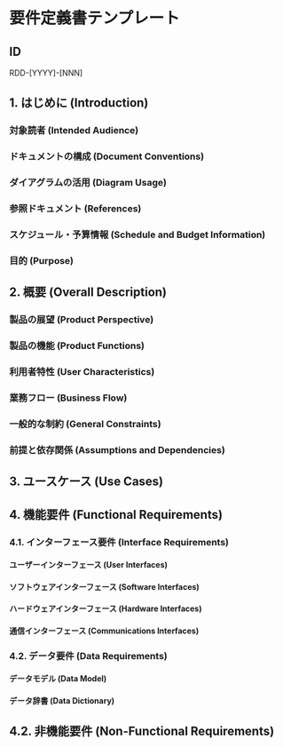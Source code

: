 # 要件定義書テンプレート

## ID

RDD-[YYYY]-[NNN]

## 1. はじめに (Introduction)

### 対象読者 (Intended Audience)

<!-- このドキュメントの対象読者（例：開発者、テスター、プロジェクトマネージャー、ビジネスアナリスト、顧客など）を記述します。
     各読者がこのドキュメントから何を得るべきか、どのような知識レベルを前提としているかを明確にします。 -->

### ドキュメントの構成 (Document Conventions)

<!-- このドキュメントで使用される表記規則、用語、略語、図の凡例などを記述します。
     必要に応じて、参照すべき用語集やスタイルガイドへのリンクを含めます。 -->

### ダイアグラムの活用 (Diagram Usage)

<!-- 読者の理解を促進するため、Mermaid記法を用いたダイアグラムを**必須**とします。ダイアグラムは、複雑な概念やプロセスを視覚的に表現し、テキストだけでは伝わりにくい情報を補完する役割を果たします。Mermaid記法など、プロジェクトで定められた記法を使用してください。 -->

### 参照ドキュメント (References)

<!-- このドキュメントの作成にあたり参照した、または関連する他のドキュメント（例：ビジネス要件定義書、システム設計書、関連標準、規制要件など）をリストします。
     各参照ドキュメントのタイトル、バージョン、日付、および入手先を記載します。 -->

### スケジュール・予算情報 (Schedule and Budget Information)

<!-- このプロジェクトの全体的なスケジュールと予算に関する概要情報（例：フェーズごとの期間、主要なマイルストーン、予算の概要など）を記述します。
     詳細な情報は別途管理されることを明記し、ここでは要件定義のコンテキストで関連する情報に限定します。 -->

### 目的 (Purpose)

<!-- ここに、この要件定義書が作成されるプロジェクトやシステムの目的、達成すべき目標を具体的に記述します。
    - プロジェクトの背景と動機
    - 解決すべき課題やビジネスニーズ
    - システム導入によって得られる期待効果や価値
    - ターゲットとするユーザーやビジネスプロセス
    - プロジェクトのスコープ（対象範囲）の概要
    などを明確に記載してください。 -->

## 2. 概要 (Overall Description)

### 製品の展望 (Product Perspective)

<!-- このシステムが、より大きなシステムの一部であるか、独立した製品であるかを記述します。
     もしより大きなシステムの一部であるならば、そのシステムとの関係性、インターフェース、依存関係などを明確にします。
     既存システムとの連携や、新規開発の場合はその位置づけを説明します。 -->

### 製品の機能 (Product Functions)

<!-- システムが提供する主要な機能の概要を、高レベルで記述します。
     詳細な機能要件は後続のセクションで記述するため、ここでは機能のカテゴリ分けや主要な機能群のリストに留めます。
     システムの全体像を把握できるように、機能間の関連性や優先順位についても触れることができます。 -->

### 利用者特性 (User Characteristics)

<!-- システムを利用する様々なユーザーの特性を記述します。
     例：ユーザーの役割、スキルレベル、経験、利用頻度、身体的特性など。
     ユーザーのニーズや行動パターンを理解することで、より適切なシステム設計に繋がります。
     ※詳細は `actor_template.md` を参照し、以下にアクターをリストしてください。
     例:
     - ACT-001 (顧客)
     - ACT-002 (管理者) -->

### 業務フロー (Business Flow)

<!-- システムがサポートする主要な業務プロセスやワークフローを記述します。
     業務の開始から終了までの流れ、関係するアクター、システムとのインタラクションなどを明確にします。
     業務フロー図（Mermaid記法など）を用いて視覚的に表現することを推奨します。これにより、複雑な業務プロセスも直感的に理解しやすくなります。
     ※詳細は `business_flow_template.md`
       を参照し、以下に業務フローをリストしてください。
     例:
     - BF-001 (商品購入フロー)
     - BF-002 (在庫管理フロー) -->

### 一般的な制約 (General Constraints)

<!-- システムの設計や実装に影響を与える可能性のある一般的な制約事項を記述します。
     例：規制要件、標準規格、ハードウェアの制約、ソフトウェアの制約、運用上の制約、セキュリティポリシー、パフォーマンス要件の概要など。
     これらの制約がシステムにどのような影響を与えるかを明確にします。 -->

### 前提と依存関係 (Assumptions and Dependencies)

<!-- この要件定義書が作成される上での前提条件と、プロジェクトの成功に影響を与える可能性のある依存関係を記述します。
     前提条件の例：特定の技術の利用、既存システムの安定稼働、特定の外部サービスの利用可能性など。
     依存関係の例：他チームからの成果物の提供、特定の法改正の有無など。
     これらの前提や依存関係が満たされない場合のリスクについても言及します。 -->

## 3. ユースケース (Use Cases)

<!-- システムの主要なユースケースをリストし、それぞれのユースケースがどのような機能を提供し、誰が利用するのかを明確にします。
     各ユースケースには、ID、名称、概要、アクター、事前条件、事後条件、基本的な流れ、代替の流れなどを記述します。
     ユースケース図（Mermaid記法など）を用いて視覚的に表現することを推奨します。これにより、システムとユーザーのインタラクションを明確に示し、理解を深めることができます。
     ※詳細は `use_case_template.md`
       を参照し、以下にユースケースをリストしてください。
     例:
     - UC-001 (商品を購入する)
     - UC-002 (パスワードをリセットする) -->

## 4. 機能要件 (Functional Requirements)

<!-- システムが提供すべき具体的な機能要件を詳細に記述します。
     各機能要件は、一意のIDを持ち、明確で、検証可能であり、曖昧さがないように記述します。
     機能要件は、ユーザーがシステムに何を期待するかを明確にするものです。
     機能フロー図やデータフロー図（Mermaid記法など）を用いて視覚的に表現することを推奨します。これにより、機能の内部動作やデータ連携を明確にし、理解を深めることができます。
     ※詳細は `functional_requirement_template.md`
       を参照し、以下に機能をリストしてください。
     例:
     - FR-001 (ユーザー登録機能)
     - FR-002 (商品検索機能) -->

### 4.1. インターフェース要件 (Interface Requirements)

#### ユーザーインターフェース (User Interfaces)

<!-- システムのユーザーインターフェースに関する要件を記述します。
     例：画面レイアウト、ナビゲーション、入力検証、エラーメッセージ、アクセシビリティなど。
     ユーザーがシステムとどのように対話するかを明確にします。
     画面遷移図や画面レイアウト図（Mermaid記法など）を用いて視覚的に表現することを推奨します。これにより、ユーザーインターフェースの構造と操作の流れを明確にし、理解を深めることができます。
     ※詳細は `screen_template.md` を参照し、以下に画面をリストしてください。
     例:
     - SCR-001 (ログイン画面)
     - SCR-002 (商品一覧画面) -->

#### ソフトウェアインターフェース (Software Interfaces)

<!-- システムが外部のソフトウェアシステムとどのように連携するかに関する要件を記述します。
     例：API、データフォーマット、通信プロトコル、エラーハンドリング、認証・認可など。
     連携する外部システムの名称、目的、インターフェースの仕様を明確にします。 -->

#### ハードウェアインターフェース (Hardware Interfaces)

<!-- システムが外部のハードウェアデバイスとどのように連携するかに関する要件を記述します。
     例：プリンター、スキャナー、センサー、専用デバイスなど。
     連携するハードウェアの名称、目的、インターフェースの仕様を明確にします。 -->

#### 通信インターフェース (Communications Interfaces)

<!-- システムが利用する通信プロトコルやネットワークに関する要件を記述します。
     例：TCP/IP、HTTP/HTTPS、FTP、VPN、帯域幅、レイテンシなど。
     システムの通信要件と、それがパフォーマンスやセキュリティに与える影響を明確にします。 -->

### 4.2. データ要件 (Data Requirements)

#### データモデル (Data Model)

<!-- システムが扱うデータの構造と関係性を記述します。
     例：エンティティ、属性、リレーションシップ、データ型、制約など。
     概念データモデル、論理データモデル、物理データモデルのいずれか、または複数を記述します。
     ※詳細は `database_entity_template.md`
       を参照し、以下にエンティティをリストしてください。
     例:
     - ENT-001 (ユーザー)
     - ENT-002 (商品) -->

#### データ辞書 (Data Dictionary)

<!-- システム内で使用されるすべてのデータ要素の定義を記述します。
     例：データ要素名、データ型、長さ、許容値、説明、ビジネスルールなど。
     データの意味と利用方法を明確にし、一貫性を保ちます。 -->

## 4.2. 非機能要件 (Non-Functional Requirements)

<!-- システムが満たすべき非機能要件を記述します。
     これらはシステムの品質特性（例：性能、信頼性、可用性、保守性、セキュリティ、ユーザビリティ、拡張性など）に関する要件です。
     各非機能要件は、測定可能で検証可能な形で記述します。
     ※詳細は `non_functional_requirement_template.md`
       を参照し、以下に非機能要件をリストしてください。
     例:
     - NFR-001 (応答速度)
     - NFR-002 (データ保全性) -->
